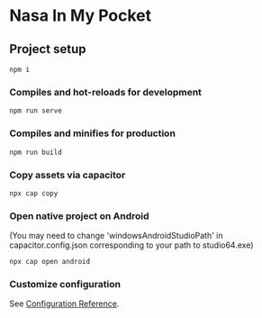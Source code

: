 # Nasa In My Pocket

## Project setup
```
npm i
```

### Compiles and hot-reloads for development
```
npm run serve
```

### Compiles and minifies for production
```
npm run build
```
### Copy assets via capacitor
```
npx cap copy
```

### Open native project on Android 
(You may need to change 'windowsAndroidStudioPath' in capacitor.config.json corresponding to your path to studio64.exe)
```
npx cap open android
```

### Customize configuration
See [Configuration Reference](https://cli.vuejs.org/config/).
